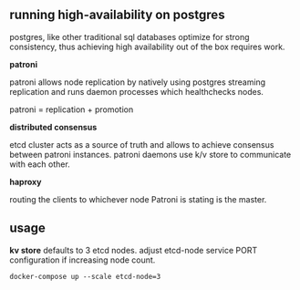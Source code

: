 ## running high-availability on postgres

postgres, like other traditional sql databases optimize for strong consistency, thus achieving high availability out of the box requires work.

**patroni**

patroni allows node replication by natively using postgres streaming replication and runs daemon processes which healthchecks nodes.

patroni = replication + promotion

**distributed consensus**

etcd cluster acts as a source of truth and allows to achieve consensus between patroni instances. patroni daemons use k/v store to communicate with each other.

**haproxy**

routing the clients to whichever node Patroni is stating is the master.

## usage

**kv store**
defaults to 3 etcd nodes. adjust etcd-node service PORT configuration if increasing node count.

```
docker-compose up --scale etcd-node=3
```






